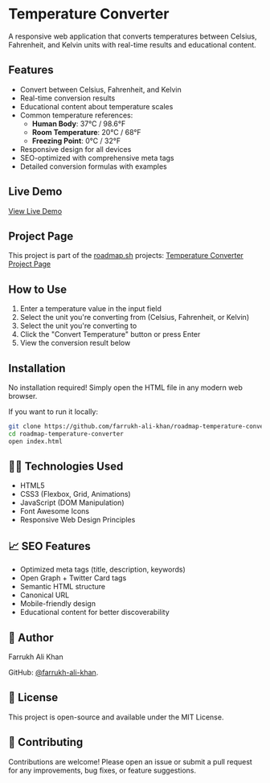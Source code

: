 # Temperature Converter

A responsive web application that converts temperatures between Celsius, Fahrenheit, and Kelvin units with real-time results and educational content.

## Features

- Convert between Celsius, Fahrenheit, and Kelvin
- Real-time conversion results
- Educational content about temperature scales
- Common temperature references:
  - **Human Body**: 37°C / 98.6°F
  - **Room Temperature**: 20°C / 68°F
  - **Freezing Point**: 0°C / 32°F
- Responsive design for all devices
- SEO-optimized with comprehensive meta tags
- Detailed conversion formulas with examples

## Live Demo

[View Live Demo](https://farrukh-ali-khan.github.io/roadmap-tabs/)

## Project Page

This project is part of the [roadmap.sh](https://roadmap.sh) projects:
[Temperature Converter Project Page](https://roadmap.sh/projects/temperature-converter)

## How to Use

1. Enter a temperature value in the input field
2. Select the unit you're converting from (Celsius, Fahrenheit, or Kelvin)
3. Select the unit you're converting to
4. Click the "Convert Temperature" button or press Enter
5. View the conversion result below

## Installation

No installation required! Simply open the HTML file in any modern web browser.

If you want to run it locally:

```bash
git clone https://github.com/farrukh-ali-khan/roadmap-temperature-converter.git
cd roadmap-temperature-converter
open index.html
```

## 🧑‍💻 Technologies Used

- HTML5
- CSS3 (Flexbox, Grid, Animations)
- JavaScript (DOM Manipulation)
- Font Awesome Icons
- Responsive Web Design Principles

## 📈 SEO Features

- Optimized meta tags (title, description, keywords)
- Open Graph + Twitter Card tags
- Semantic HTML structure
- Canonical URL
- Mobile-friendly design
- Educational content for better discoverability

## 👤 Author

Farrukh Ali Khan

GitHub: [@farrukh-ali-khan](https://github.com/farrukh-ali-khan).

## 📄 License

This project is open-source and available under the MIT License.

## 🤝 Contributing

Contributions are welcome!
Please open an issue or submit a pull request for any improvements, bug fixes, or feature suggestions.
